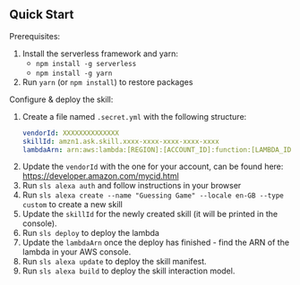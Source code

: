 ## Quick Start

Prerequisites:
1. Install the serverless framework and yarn:
    - `npm install -g serverless`
    - `npm install -g yarn`
2. Run `yarn` (or `npm install`) to restore packages

Configure & deploy the skill:
1. Create a file named `.secret.yml` with the following structure:
    ```yml
    vendorId: XXXXXXXXXXXXXX
    skillId: amzn1.ask.skill.xxxx-xxxx-xxxx-xxxx-xxxx
    lambdaArn: arn:aws:lambda:[REGION]:[ACCOUNT_ID]:function:[LAMBDA_ID]
    ```
2. Update the `vendorId` with the one for your account, can be found here: https://developer.amazon.com/mycid.html
3. Run `sls alexa auth` and follow instructions in your browser
4. Run `sls alexa create --name "Guessing Game" --locale en-GB --type custom` to create a new skill
5. Update the `skillId` for the newly created skill (it will be printed in the console).
6. Run `sls deploy` to deploy the lambda
7. Update the `lambdaArn` once the deploy has finished - find the ARN of the lambda in your AWS console.
8. Run `sls alexa update` to deploy the skill manifest.
9. Run `sls alexa build` to deploy the skill interaction model.
